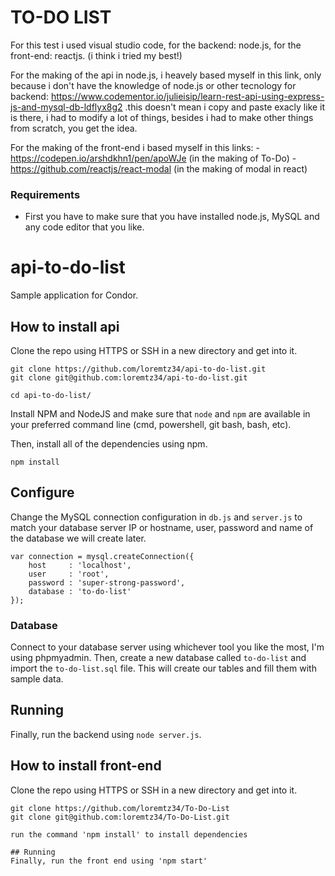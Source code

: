 # TO-DO LIST
For this test i used visual studio code, for the backend: node.js, for the front-end: reactjs. (i think i tried my best!)

For the making of the api in node.js, i heavely based myself in this link, only because i don't have the knowledge of node.js or other tecnology for backend: https://www.codementor.io/julieisip/learn-rest-api-using-express-js-and-mysql-db-ldflyx8g2 .this doesn't mean i copy and paste exacly like it is there, i had to modify a lot of things, besides i had to make other things from scratch, you get the idea. 

For the making of the front-end i based myself in this links:
    -https://codepen.io/arshdkhn1/pen/apoWJe (in the making of To-Do)
    -https://github.com/reactjs/react-modal (in the making of modal in react)

### Requirements
  
  - First you have to make sure that you have installed node.js, MySQL and any code editor that you like.

# api-to-do-list

Sample application for Condor.

## How to install api

Clone the repo using HTTPS or SSH in a new directory and get into it.

```
git clone https://github.com/loremtz34/api-to-do-list.git
git clone git@github.com:loremtz34/api-to-do-list.git

cd api-to-do-list/
```
Install NPM and NodeJS and make sure that `node` and `npm` are available in your preferred command line (cmd, powershell, git bash, bash, etc).

Then, install all of the dependencies using npm.

```
npm install
```

## Configure

Change the MySQL connection configuration in `db.js` and `server.js` to match your database server IP or hostname, user, password and name of the database we will create later.

```
var connection = mysql.createConnection({
    host     : 'localhost',
    user     : 'root',
    password : 'super-strong-password',
    database : 'to-do-list'
});
```

### Database

Connect to your database server using whichever tool you like the most, I'm using phpmyadmin. Then, create a new database called `to-do-list` and import the `to-do-list.sql` file. This will create our tables and fill them with sample data.

## Running

Finally, run the backend using `node server.js`.

## How to install front-end

Clone the repo using HTTPS or SSH in a new directory and get into it.

```
git clone https://github.com/loremtz34/To-Do-List
git clone git@github.com:loremtz34/To-Do-List.git

run the command 'npm install' to install dependencies 

## Running
Finally, run the front end using 'npm start'



